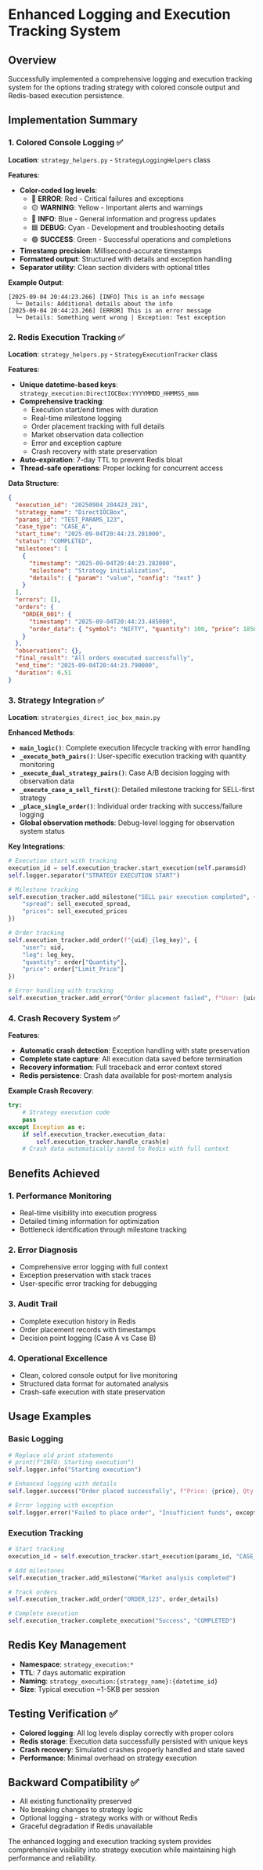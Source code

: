 # Enhanced Logging and Execution Tracking System

## Overview

Successfully implemented a comprehensive logging and execution tracking system for the options trading strategy with colored console output and Redis-based execution persistence.

## Implementation Summary

### 1. **Colored Console Logging** ✅

**Location**: `strategy_helpers.py` - `StrategyLoggingHelpers` class

**Features**:

- **Color-coded log levels**:
  - 🔴 **ERROR**: Red - Critical failures and exceptions
  - 🟡 **WARNING**: Yellow - Important alerts and warnings
  - 🔵 **INFO**: Blue - General information and progress updates
  - 🟦 **DEBUG**: Cyan - Development and troubleshooting details
  - 🟢 **SUCCESS**: Green - Successful operations and completions
- **Timestamp precision**: Millisecond-accurate timestamps
- **Formatted output**: Structured with details and exception handling
- **Separator utility**: Clean section dividers with optional titles

**Example Output**:

```
[2025-09-04 20:44:23.266] [INFO] This is an info message
  └─ Details: Additional details about the info
[2025-09-04 20:44:23.266] [ERROR] This is an error message
  └─ Details: Something went wrong | Exception: Test exception
```

### 2. **Redis Execution Tracking** ✅

**Location**: `strategy_helpers.py` - `StrategyExecutionTracker` class

**Features**:

- **Unique datetime-based keys**: `strategy_execution:DirectIOCBox:YYYYMMDD_HHMMSS_mmm`
- **Comprehensive tracking**:
  - Execution start/end times with duration
  - Real-time milestone logging
  - Order placement tracking with full details
  - Market observation data collection
  - Error and exception capture
  - Crash recovery with state preservation
- **Auto-expiration**: 7-day TTL to prevent Redis bloat
- **Thread-safe operations**: Proper locking for concurrent access

**Data Structure**:

```json
{
  "execution_id": "20250904_204423_281",
  "strategy_name": "DirectIOCBox",
  "params_id": "TEST_PARAMS_123",
  "case_type": "CASE_A",
  "start_time": "2025-09-04T20:44:23.281000",
  "status": "COMPLETED",
  "milestones": [
    {
      "timestamp": "2025-09-04T20:44:23.282000",
      "milestone": "Strategy initialization",
      "details": { "param": "value", "config": "test" }
    }
  ],
  "errors": [],
  "orders": {
    "ORDER_001": {
      "timestamp": "2025-09-04T20:44:23.485000",
      "order_data": { "symbol": "NIFTY", "quantity": 100, "price": 18500.0 }
    }
  },
  "observations": {},
  "final_result": "All orders executed successfully",
  "end_time": "2025-09-04T20:44:23.790000",
  "duration": 0.51
}
```

### 3. **Strategy Integration** ✅

**Location**: `stratergies_direct_ioc_box_main.py`

**Enhanced Methods**:

- **`main_logic()`**: Complete execution lifecycle tracking with error handling
- **`_execute_both_pairs()`**: User-specific execution tracking with quantity monitoring
- **`_execute_dual_strategy_pairs()`**: Case A/B decision logging with observation data
- **`_execute_case_a_sell_first()`**: Detailed milestone tracking for SELL-first strategy
- **`_place_single_order()`**: Individual order tracking with success/failure logging
- **Global observation methods**: Debug-level logging for observation system status

**Key Integrations**:

```python
# Execution start with tracking
execution_id = self.execution_tracker.start_execution(self.paramsid)
self.logger.separator("STRATEGY EXECUTION START")

# Milestone tracking
self.execution_tracker.add_milestone("SELL pair execution completed", {
    "spread": sell_executed_spread,
    "prices": sell_executed_prices
})

# Order tracking
self.execution_tracker.add_order(f"{uid}_{leg_key}", {
    "user": uid,
    "leg": leg_key,
    "quantity": order["Quantity"],
    "price": order["Limit_Price"]
})

# Error handling with tracking
self.execution_tracker.add_error("Order placement failed", f"User: {uid}", exception)
```

### 4. **Crash Recovery System** ✅

**Features**:

- **Automatic crash detection**: Exception handling with state preservation
- **Complete state capture**: All execution data saved before termination
- **Recovery information**: Full traceback and error context stored
- **Redis persistence**: Crash data available for post-mortem analysis

**Example Crash Recovery**:

```python
try:
    # Strategy execution code
    pass
except Exception as e:
    if self.execution_tracker.execution_data:
        self.execution_tracker.handle_crash(e)
    # Crash data automatically saved to Redis with full context
```

## Benefits Achieved

### 1. **Performance Monitoring**

- Real-time visibility into execution progress
- Detailed timing information for optimization
- Bottleneck identification through milestone tracking

### 2. **Error Diagnosis**

- Comprehensive error logging with full context
- Exception preservation with stack traces
- User-specific error tracking for debugging

### 3. **Audit Trail**

- Complete execution history in Redis
- Order placement records with timestamps
- Decision point logging (Case A vs Case B)

### 4. **Operational Excellence**

- Clean, colored console output for live monitoring
- Structured data format for automated analysis
- Crash-safe execution with state preservation

## Usage Examples

### Basic Logging

```python
# Replace old print statements
# print(f"INFO: Starting execution")
self.logger.info("Starting execution")

# Enhanced logging with details
self.logger.success("Order placed successfully", f"Price: {price}, Qty: {qty}")

# Error logging with exception
self.logger.error("Failed to place order", "Insufficient funds", exception)
```

### Execution Tracking

```python
# Start tracking
execution_id = self.execution_tracker.start_execution(params_id, "CASE_A")

# Add milestones
self.execution_tracker.add_milestone("Market analysis completed")

# Track orders
self.execution_tracker.add_order("ORDER_123", order_details)

# Complete execution
self.execution_tracker.complete_execution("Success", "COMPLETED")
```

## Redis Key Management

- **Namespace**: `strategy_execution:*`
- **TTL**: 7 days automatic expiration
- **Naming**: `strategy_execution:{strategy_name}:{datetime_id}`
- **Size**: Typical execution ~1-5KB per session

## Testing Verification ✅

- **Colored logging**: All log levels display correctly with proper colors
- **Redis storage**: Execution data successfully persisted with unique keys
- **Crash recovery**: Simulated crashes properly handled and state saved
- **Performance**: Minimal overhead on strategy execution

## Backward Compatibility ✅

- All existing functionality preserved
- No breaking changes to strategy logic
- Optional logging - strategy works with or without Redis
- Graceful degradation if Redis unavailable

The enhanced logging and execution tracking system provides comprehensive visibility into strategy execution while maintaining high performance and reliability.
